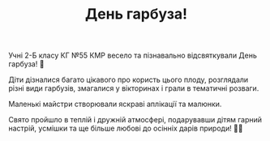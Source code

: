 ﻿---
title: День гарбуза!
---

Учні 2-Б класу КГ №55 КМР весело та пізнавально відсвяткували День гарбуза! 🎃

Діти дізналися багато цікавого про користь цього плоду, розглядали різні види гарбузів, змагалися у вікторинах і грали в тематичні розваги.

Маленькі майстри створювали яскраві аплікації та малюнки.

Свято пройшло в теплій і дружній атмосфері, подарувавши дітям гарний настрій, усмішки та ще більше любові до осінніх дарів природи! 🍂✨

<fbvideo id="1126405225944450" />
<fbvideo id="1824726894808715" />